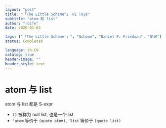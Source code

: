 ```yaml
---
layout: "post"
title: "「The Little Schemer」 01 Toys"
subtitle: "atom 和 list"
author: "roife"
date: 2020-01-03

tags: ["「The Little Schemer」", "Scheme", "Daniel P. Friedman", "笔记"]
status: Completed

language: zh-CN
catalog: true
header-image: ""
header-style: text
---
```


# atom 与 list

atom 与 list 都是 S-expr

- `()` 被称为 null list, 也是一个 list
- `'atom` 等价于 `(quote atom)`, `'list` 等价于 `(quote list)`
